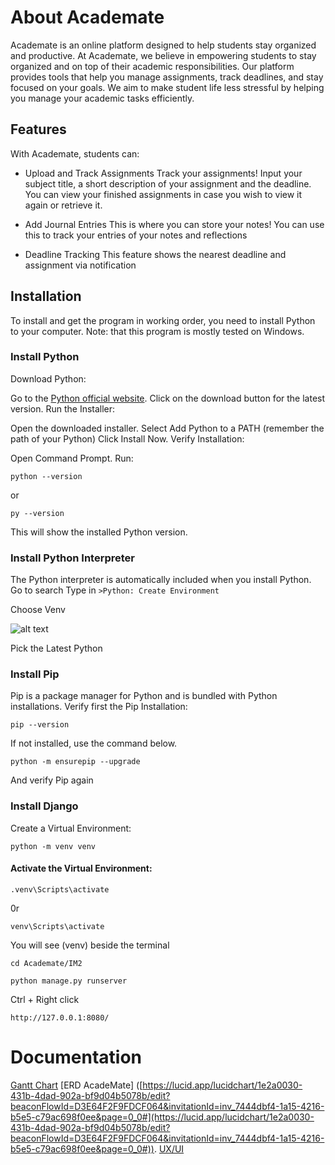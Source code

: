 # About Academate
Academate is an online platform designed to help students stay organized and productive. At Academate, we believe in empowering students to stay organized and on top of their academic responsibilities. Our platform provides tools that help you manage assignments, track deadlines, and stay focused on your goals. We aim to make student life less stressful by helping you manage your academic tasks efficiently.

## Features
With Academate, students can:
   - Upload and Track Assignments
   Track your assignments! Input your subject title, a short description of your assignment and the deadline. You can view your finished assignments in case you wish to view it again or retrieve it.

   - Add Journal Entries
   This is where you can store your notes! You can use this to track your entries of your notes and reflections
   
   - Deadline Tracking
   This feature shows the nearest deadline and assignment via notification

## Installation
To install and get the program in working order, you need to install Python to your computer.
Note: that this program is mostly tested on Windows.

### Install Python
Download Python:

Go to the [Python official website](https://www.python.org/downloads/).
Click on the download button for the latest version.
Run the Installer:

Open the downloaded installer.
Select Add Python to a PATH (remember the path of your Python)
Click Install Now.
Verify Installation:

Open Command Prompt.
Run:
```
python --version
```
or
```
py --version
```
This will show the installed Python version.

### Install Python Interpreter 
The Python interpreter is automatically included when you install Python.
Go to search
Type in ```>Python: Create Environment```

Choose Venv

![alt text](https://file.garden/ZRY11nIP2EXOR4n3/GitHub/Screenshot%202024-12-08%20115431.png)

Pick the Latest Python

### Install Pip
Pip is a package manager for Python and is bundled with Python installations.
Verify first the Pip Installation:

```
pip --version
```
If not installed, use the command below.

```
python -m ensurepip --upgrade
```
And verify Pip again

### Install Django
Create a Virtual Environment:

```
python -m venv venv
```

#### Activate the Virtual Environment:

```
.venv\Scripts\activate
```
0r

```
venv\Scripts\activate
```
You will see (venv) beside the terminal

```
cd Academate/IM2
```

```
python manage.py runserver
```

Ctrl + Right click
```
http://127.0.0.1:8080/
```

# Documentation
[Gantt Chart](https://docs.google.com/spreadsheets/d/1ca0ybWjHeHQHuCkDHali0feMHRCaOgq4j0gzN7t9cD8/edit?usp=sharing)
[ERD AcadeMate] ([https://lucid.app/lucidchart/1e2a0030-431b-4dad-902a-bf9d04b5078b/edit?beaconFlowId=D3E64F2F9FDCF064&invitationId=inv_7444dbf4-1a15-4216-b5e5-c79ac698f0ee&page=0_0#](https://lucid.app/lucidchart/1e2a0030-431b-4dad-902a-bf9d04b5078b/edit?beaconFlowId=D3E64F2F9FDCF064&invitationId=inv_7444dbf4-1a15-4216-b5e5-c79ac698f0ee&page=0_0#)).
[UX/UI](https://www.figma.com/design/2axIfrvskVSAeCO6U2j7RO/Untitled?node-id=0-1&t=SK59hRDDq0a7CAFe-1)
